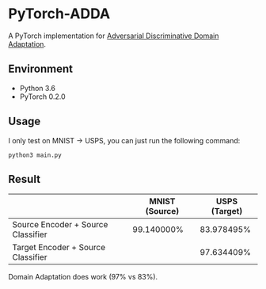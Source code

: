 # PyTorch-ADDA
A PyTorch implementation for [Adversarial Discriminative Domain Adaptation](https://arxiv.org/abs/1702.05464).

## Environment
- Python 3.6
- PyTorch 0.2.0

## Usage

I only test on MNIST -> USPS, you can just run the following command:

```shell
python3 main.py
```

## Result

|                                    | MNIST (Source) | USPS (Target) |
| ---------------------------------- | -------------- | ------------- |
| Source Encoder + Source Classifier | 99.140000%     | 83.978495%    |
| Target Encoder + Source Classifier |                | 97.634409%    |

Domain Adaptation does work (97% vs 83%).